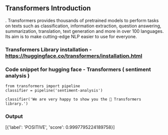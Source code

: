 ## Transformers Introduction

. Transformers provides thousands of pretrained models to perform tasks on texts such as classification, information extraction, question answering, summarization, translation, text generation and more in over 100 languages. Its aim is to make cutting-edge NLP easier to use for everyone.


### Transformers Library installation  - https://huggingface.co/transformers/installation.html


### Code snippet for hugging face - Transformers ( sentiment analysis ) 

```
from transformers import pipeline
classifier = pipeline('sentiment-analysis')

classifier('We are very happy to show you the 🤗 Transformers library.')
```

### Output

[{'label': 'POSITIVE', 'score': 0.9997795224189758}]
